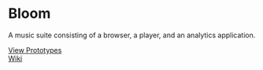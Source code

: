 # Bloom

A music suite consisting of a browser, a player, and an analytics application.

[View Prototypes](http://robdixoniii.github.io/Bloom/prototypes/)  
[Wiki](https://github.com/RobDixonIII/Bloom/wiki)
